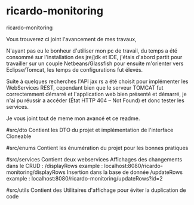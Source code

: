 # ricardo-monitoring
ricardo-monitoring

Vous trouverez ci joint l'avancement de mes travaux,

N'ayant pas eu le bonheur d'utiliser mon pc de travail, du temps a été consommé sur l'installation des jre/jdk et IDE, j'étais d'abord partit pour travailler sur un couple Netbeans/Glassfish pour ensuite m'orienter vers Eclipse/Tomcat, les temps de configurations fut élevés.

Suite à quelques recherches l'API jax rs a été choisit pour implémenter les WebServices REST, cependant bien que le serveur TOMCAT fut correctemment démarré et l'application web bien présenté et démarré, je n'ai pu réussir a accéder (État HTTP 404 – Not Found) et donc tester les services.

Je vous joint tout de meme mon avancé et ce readme.

#src/dto
Contient les DTO du projet et implémentation de l'interface Cloneable

#src/enums
Contient les énumération du projet pour les bonnes pratiques

#src/services
Contient deux webservices
Affichages des changements dans le CRUD :
/displayRows
example : localhost:8080/ricardo-monitoring/displayRows
Insertion dans la base de donnée
/updateRows
example : localhost:8080/ricardo-monitoring/updateRows?id=2

#src/utils
Contient des Utilitaires d'affichage pour éviter la duplication de code



